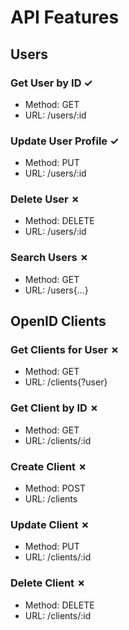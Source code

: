 # API Features

## Users

### Get User by ID ✓
* Method: GET
* URL: /users/:id

### Update User Profile ✓
* Method: PUT
* URL: /users/:id

### Delete User ✗
* Method: DELETE
* URL: /users/:id

### Search Users ✗
* Method: GET
* URL: /users{...}

## OpenID Clients

### Get Clients for User ✗
* Method: GET
* URL: /clients{?user}

### Get Client by ID ✗
* Method: GET
* URL: /clients/:id

### Create Client ✗
* Method: POST
* URL: /clients

### Update Client ✗
* Method: PUT
* URL: /clients/:id

### Delete Client ✗
* Method: DELETE
* URL: /clients/:id

